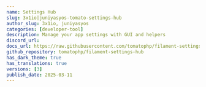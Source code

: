 ```yaml
---
name: Settings Hub
slug: 3x1io|juniyasyos-tomato-settings-hub
author_slug: 3x1io, juniyasyos
categories: [developer-tool]
description: Manage your app settings with GUI and helpers
discord_url: 
docs_url: https://raw.githubusercontent.com/tomatophp/filament-settings-hub/master/README.md
github_repository: tomatophp/filament-settings-hub
has_dark_theme: true
has_translations: true
versions: [3]
publish_date: 2025-03-11
---
```

